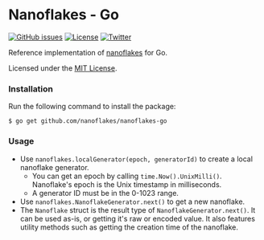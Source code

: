 # Nanoflakes - Go

[![GitHub issues](https://img.shields.io/github/issues/nanoflakes/nanoflakes-go)](https://github.com/nanoflakes/nanoflakes-go/issues)
[![License](https://img.shields.io/github/license/nanoflakes/nanoflakes-go)](https://github.com/nanoflakes/nanoflakes-go/tree/master/LICENSE)
[![Twitter](https://img.shields.io/twitter/url?style=social&url=https%3A%2F%2Fgithub.com%2Fnanoflakes%2Fnanoflakes-go)](https://twitter.com/intent/tweet?text=Wow:&url=https%3A%2F%2Fgithub.com%2Fnanoflakes%2Fnanoflakes-go)

Reference implementation of [nanoflakes](https://github.com/nanoflakes/nanoflakes) for Go.

Licensed under the [MIT License](https://github.com/nanoflakes/nanoflakes-java/blob/master/LICENSE).

### Installation

Run the following command to install the package:

```shell
$ go get github.com/nanoflakes/nanoflakes-go
```

### Usage

- Use `nanoflakes.localGenerator(epoch, generatorId)` to create a local nanoflake generator.
    - You can get an epoch by calling `time.Now().UnixMilli()`. Nanoflake's epoch is the Unix timestamp in milliseconds.
    - A generator ID must be in the 0-1023 range.
- Use `nanoflakes.NanoflakeGenerator.next()` to get a new nanoflake.
- The `Nanoflake` struct is the result type of `NanoflakeGenerator.next()`. It can be used as-is, or getting it's raw or encoded value. It also features utility methods such as getting the creation time of the nanoflake. 
